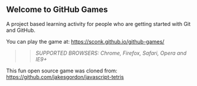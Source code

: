 ## Welcome to GitHub Games

A project based learning activity for people who are getting started with Git and GitHub.

You can play the game at: https://sconk.github.io/github-games/

>> _*SUPPORTED BROWSERS*: Chrome, Firefox, Safari, Opera and IE9+_

This fun open source game was cloned from: https://github.com/jakesgordon/javascript-tetris
